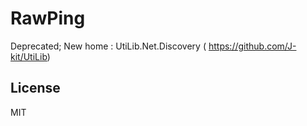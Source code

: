 # RawPing
Deprecated; New home : UtiLib.Net.Discovery ( https://github.com/J-kit/UtiLib)

License
----

MIT



